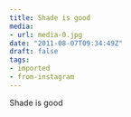 ```yaml
---
title: Shade is good
media:
- url: media-0.jpg
date: "2011-08-07T09:34:49Z"
draft: false
tags:
- imported
- from-instagram
---
```

Shade is good
